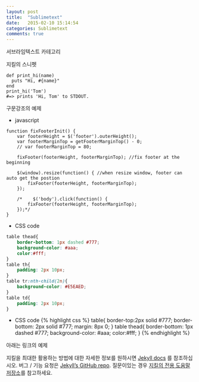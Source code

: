 ```yaml
---
layout: post
title:  "Sublimetext"
date:   2015-02-10 15:14:54
categories: Sublimetext
comments: true
---
```

서브라임텍스트 카테고리


지킬의 스니펫

	def print_hi(name)
	  puts "Hi, #{name}"
	end
	print_hi('Tom')
	#=> prints 'Hi, Tom' to STDOUT.



구문강조의 예제

- javascript

```
function fixFooterInit() {
    var footerHeight = $('footer').outerHeight();
    var footerMarginTop = getFooterMarginTop() - 0;
    // var footerMarginTop = 80;

    fixFooter(footerHeight, footerMarginTop); //fix footer at the beginning

    $(window).resize(function() { //when resize window, footer can auto get the postion
        fixFooter(footerHeight, footerMarginTop);
    });

    /*    $('body').click(function() {
        fixFooter(footerHeight, footerMarginTop);
    });*/
}
```


* CSS code

```css
table thead{
	border-bottom: 1px dashed #777;
	background-color: #aaa;
	color:#fff;
}
table th{
	padding: 2px 10px;
}
table tr:nth-child(2n){
	background-color: #E5EAED;
}
table td{
	padding: 2px 10px;
}
```

* CSS code
{% highlight css %}
table{
	border-top:2px solid #777;
	border-bottom: 2px solid #777;
	margin: 8px 0;
}
table thead{
	border-bottom: 1px dashed #777;
	background-color: #aaa;
	color:#fff;
}
{% endhighlight %}




아래는 링크의 예제

지킬을 최대한 활용하는 방법에 대한 자세한 정보를 원하시면 [Jekyll docs][jekyll] 를 참조하십시오. 버그 / 기능 요청은 [Jekyll’s GitHub repo][jekyll-gh].  질문이있는 경우 [지킬의 전용 도움말 저장소][jekyll-help]를 참고하세요.

[jekyll]:      http://jekyllrb.com
[jekyll-gh]:   https://github.com/jekyll/jekyll
[jekyll-help]: https://github.com/jekyll/jekyll-help
